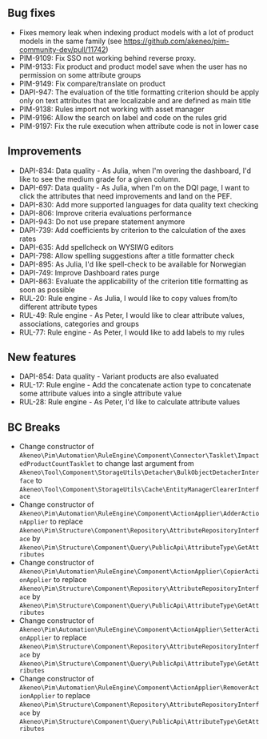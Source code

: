 ## Bug fixes

- Fixes memory leak when indexing product models with a lot of product models in the same family (see https://github.com/akeneo/pim-community-dev/pull/11742)
- PIM-9109: Fix SSO not working behind reverse proxy.
- PIM-9133: Fix product and product model save when the user has no permission on some attribute groups
- PIM-9149: Fix compare/translate on product 
- DAPI-947: The evaluation of the title formatting criterion should be apply only on text attributes that are localizable and are defined as main title
- PIM-9138: Rules import not working with asset manager
- PIM-9196: Allow the search on label and code on the rules grid
- PIM-9197: Fix the rule execution when attribute code is not in lower case

## Improvements

- DAPI-834: Data quality - As Julia, when I'm overing the dashboard, I'd like to see the medium grade for a given column.
- DAPI-697: Data quality - As Julia, when I'm on the DQI page, I want to click the attributes that need improvements and land on the PEF.
- DAPI-830: Add more supported languages for data quality text checking
- DAPI-806: Improve criteria evaluations performance
- DAPI-943: Do not use prepare statement anymore
- DAPI-739: Add coefficients by criterion to the calculation of the axes rates
- DAPI-635: Add spellcheck on WYSIWG editors
- DAPI-798: Allow spelling suggestions after a title formatter check
- DAPI-895: As Julia, I'd like spell-check to be available for Norwegian
- DAPI-749: Improve Dashboard rates purge
- DAPI-863: Evaluate the applicability of the criterion title formatting as soon as possible
- RUL-20: Rule engine - As Julia, I would like to copy values from/to different attribute types
- RUL-49: Rule engine - As Peter, I would like to clear attribute values, associations, categories and groups
- RUL-77: Rule engine - As Peter, I would like to add labels to my rules

## New features

- DAPI-854: Data quality - Variant products are also evaluated
- RUL-17: Rule engine - Add the concatenate action type to concatenate some attribute values into a single attribute value
- RUL-28: Rule engine - As Peter, I'd like to calculate attribute values

## BC Breaks

- Change constructor of `Akeneo\Pim\Automation\RuleEngine\Component\Connector\Tasklet\ImpactedProductCountTasklet` to change last argument from `Akeneo\Tool\Component\StorageUtils\Detacher\BulkObjectDetacherInterface` to `Akeneo\Tool\Component\StorageUtils\Cache\EntityManagerClearerInterface`
- Change constructor of `Akeneo\Pim\Automation\RuleEngine\Component\ActionApplier\AdderActionApplier` to replace `Akeneo\Pim\Structure\Component\Repository\AttributeRepositoryInterface` by `Akeneo\Pim\Structure\Component\Query\PublicApi\AttributeType\GetAttributes`
- Change constructor of `Akeneo\Pim\Automation\RuleEngine\Component\ActionApplier\CopierActionApplier` to replace `Akeneo\Pim\Structure\Component\Repository\AttributeRepositoryInterface` by `Akeneo\Pim\Structure\Component\Query\PublicApi\AttributeType\GetAttributes`
- Change constructor of `Akeneo\Pim\Automation\RuleEngine\Component\ActionApplier\SetterActionApplier` to replace `Akeneo\Pim\Structure\Component\Repository\AttributeRepositoryInterface` by `Akeneo\Pim\Structure\Component\Query\PublicApi\AttributeType\GetAttributes`
- Change constructor of `Akeneo\Pim\Automation\RuleEngine\Component\ActionApplier\RemoverActionApplier` to replace `Akeneo\Pim\Structure\Component\Repository\AttributeRepositoryInterface` by `Akeneo\Pim\Structure\Component\Query\PublicApi\AttributeType\GetAttributes`
